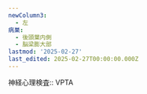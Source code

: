 ```yaml
---
newColumn3:
  - 左
病巣:
  - 後頭葉内側
  - 脳梁膨大部
lastmod: '2025-02-27'
last_edited: 2025-02-27T00:00:00.000Z
---
```


神経心理検査:: VPTA

